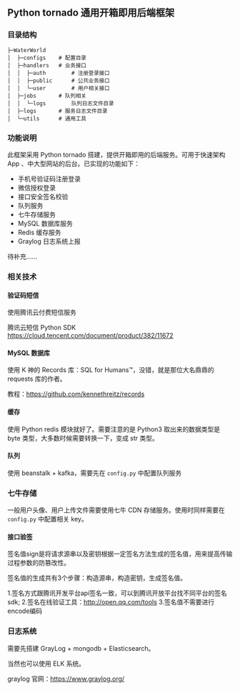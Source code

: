 ## Python tornado 通用开箱即用后端框架

### 目录结构

```
├─WaterWorld
│  ├─configs	# 配置目录
│  ├─handlers	# 业务接口
│  │  ├─auth		# 注册登录接口
│  │  ├─public		# 公共业务接口
│  │  └─user		# 用户相关接口
│  ├─jobs		# 队列相关
│  │  └─logs		队列日志文件目录
│  ├─logs		# 服务日志文件目录
│  └─utils		# 通用工具
```

### 功能说明

此框架采用 Python tornado 搭建，提供开箱即用的后端服务。可用于快速架构 App 、中大型网站的后台。已实现的功能如下：

- 手机号验证码注册登录
- 微信授权登录
- 接口安全签名校验
- 队列服务
- 七牛存储服务
- MySQL 数据库服务
- Redis 缓存服务
- Graylog 日志系统上报

待补充......

### 相关技术

#### 验证码短信

使用腾讯云付费短信服务

腾讯云短信 Python SDK https://cloud.tencent.com/document/product/382/11672

#### MySQL 数据库

使用 K 神的 Records 库：SQL for Humans™，没错，就是那位大名鼎鼎的 requests 库的作者。

教程：<https://github.com/kennethreitz/records>

#### 缓存

使用 Python redis 模块就好了。需要注意的是 Python3 取出来的数据类型是 byte 类型，大多数时候需要转换一下，变成 str 类型。

#### 队列

使用 beanstalk + kafka，需要先在 `config.py` 中配置队列服务

### 七牛存储

一般用户头像、用户上传文件需要使用七牛 CDN 存储服务。使用时同样需要在` config.py` 中配置相关 key。

#### 接口验签

签名值sign是将请求源串以及密钥根据一定签名方法生成的签名值，用来提高传输过程参数的防篡改性。

签名值的生成共有3个步骤：构造源串，构造密钥，生成签名值。

1.签名方式跟腾讯开发平台api签名一致，可以到腾讯开放平台找不同平台的签名sdk;
2.签名在线验证工具：<http://open.qq.com/tools>
3.签名值不需要进行encode编码

### 日志系统

需要先搭建 GrayLog + mongodb + Elasticsearch。

当然也可以使用 ELK 系统。

graylog 官网：<https://www.graylog.org/>

